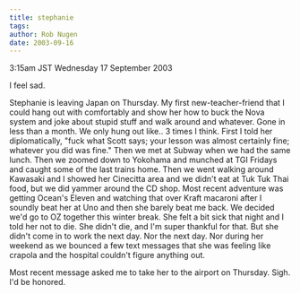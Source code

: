 ```yaml
---
title: stephanie
tags: 
author: Rob Nugen
date: 2003-09-16
---
```


<p class=date>3:15am JST Wednesday 17 September 2003</p>

<p>I feel sad.</p>

<p>Stephanie is leaving Japan on Thursday.  My first
new-teacher-friend that I could hang out with comfortably and show her
how to buck the Nova system and joke about stupid stuff and walk
around and whatever.  Gone in less than a month.  We only hung out
like.. 3 times I think.  First I told her diplomatically, "fuck what
Scott says; your lesson was almost certainly fine; whatever you did
was fine."  Then we met at Subway when we had the same lunch.  Then we
zoomed down to Yokohama and munched at TGI Fridays and caught some of
the last trains home.  Then we went walking around Kawasaki and I
showed her Cinecitta area and we didn't eat at Tuk Tuk Thai food, but
we did yammer around the CD shop.  Most recent adventure was getting
Ocean's Eleven and watching that over Kraft macaroni after I soundly
beat her at Uno and then she barely beat me back.  We decided we'd go
to OZ together this winter break.  She felt a bit sick that night and
I told her not to die.  She didn't die, and I'm super thankful for
that.  But she didn't come in to work the next day.  Nor the next day.
Nor during her weekend as we bounced a few text messages that she was
feeling like crapola and the hospital couldn't figure anything
out.</p>

<p>Most recent message asked me to take her to the airport on
Thursday.  Sigh.  I'd be honored.</p>
